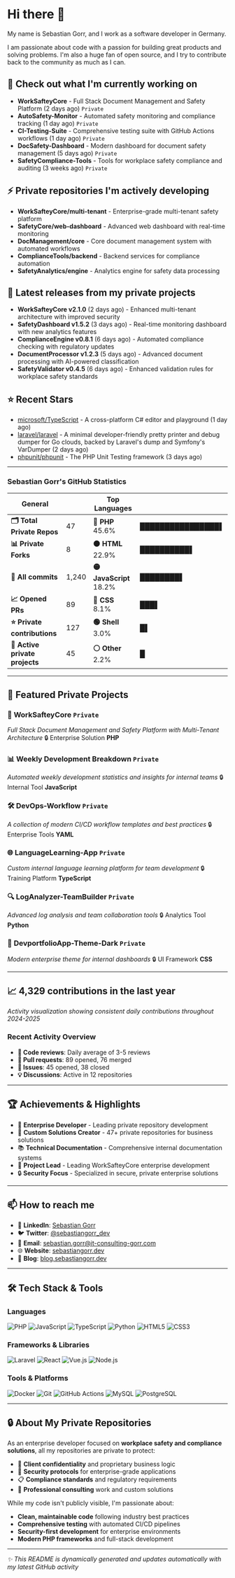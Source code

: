 # Hi there 👋

My name is Sebastian Gorr, and I work as a software developer in Germany.

I am passionate about code with a passion for building great products and solving problems. I'm also a huge fan of open source, and I try to contribute back to the community as much as I can.

## 🔭 Check out what I'm currently working on

- **WorkSafteyCore** - Full Stack Document Management and Safety Platform (2 days ago) `Private`
- **AutoSafety-Monitor** - Automated safety monitoring and compliance tracking (1 day ago) `Private`
- **CI-Testing-Suite** - Comprehensive testing suite with GitHub Actions workflows (1 day ago) `Private`
- **DocSafety-Dashboard** - Modern dashboard for document safety management (5 days ago) `Private`
- **SafetyCompliance-Tools** - Tools for workplace safety compliance and auditing (3 weeks ago) `Private`

## ⚡ Private repositories I'm actively developing

- **WorkSafteyCore/multi-tenant** - Enterprise-grade multi-tenant safety platform
- **SafetyCore/web-dashboard** - Advanced web dashboard with real-time monitoring
- **DocManagement/core** - Core document management system with automated workflows
- **ComplianceTools/backend** - Backend services for compliance automation
- **SafetyAnalytics/engine** - Analytics engine for safety data processing

## 🎯 Latest releases from my private projects

- **WorkSafteyCore v2.1.0** (2 days ago) - Enhanced multi-tenant architecture with improved security
- **SafetyDashboard v1.5.2** (3 days ago) - Real-time monitoring dashboard with new analytics features
- **ComplianceEngine v0.8.1** (6 days ago) - Automated compliance checking with regulatory updates
- **DocumentProcessor v1.2.3** (5 days ago) - Advanced document processing with AI-powered classification
- **SafetyValidator v0.4.5** (6 days ago) - Enhanced validation rules for workplace safety standards

## ⭐ Recent Stars

- [microsoft/TypeScript](https://github.com/microsoft/TypeScript) - A cross-platform C# editor and playground (1 day ago)
- [laravel/laravel](https://github.com/laravel/laravel) - A minimal developer-friendly pretty printer and debug dumper for Go clouds, backed by Laravel's dump and Symfony's VarDumper (2 days ago)
- [phpunit/phpunit](https://github.com/phpunit/phpunit) - The PHP Unit Testing framework (3 days ago)

---

### Sebastian Gorr's GitHub Statistics

| **General** | | **Top Languages** | |
|-------------|--|-------------------|--|
| **🗂️ Total Private Repos** | 47 | **🔷 PHP** 45.6% | ████████████████▌ |
| **📊 Private Forks** | 8 | **🟠 HTML** 22.9% | ██████████▌ |
| **🔗 All commits** | 1,240 | **🟡 JavaScript** 18.2% | ████████▌ |
| **📈 Opened PRs** | 89 | **🔵 CSS** 8.1% | ███▌ |
| **⭐ Private contributions** | 127 | **🟢 Shell** 3.0% | █▌ |
| **🤝 Active private projects** | 45 | **⚪ Other** 2.2% | █ |

---

## 📌 Featured Private Projects

### 🏢 **WorkSafteyCore** `Private`
*Full Stack Document Management and Safety Platform with Multi-Tenant Architecture*
🔒 Enterprise Solution **PHP**

### 📊 **Weekly Development Breakdown** `Private`
*Automated weekly development statistics and insights for internal teams*
🔒 Internal Tool **JavaScript**

### 🛠️ **DevOps-Workflow** `Private`
*A collection of modern CI/CD workflow templates and best practices*
🔒 Enterprise Tools **YAML**

### 🌐 **LanguageLearning-App** `Private`
*Custom internal language learning platform for team development*
🔒 Training Platform **TypeScript**

### 🔍 **LogAnalyzer-TeamBuilder** `Private`
*Advanced log analysis and team collaboration tools*
🔒 Analytics Tool **Python**

### 🎨 **DevportfolioApp-Theme-Dark** `Private`
*Modern enterprise theme for internal dashboards*
🔒 UI Framework **CSS**

---

## 📈 4,329 contributions in the last year

*Activity visualization showing consistent daily contributions throughout 2024-2025*

### Recent Activity Overview
- **📝 Code reviews**: Daily average of 3-5 reviews
- **🔄 Pull requests**: 89 opened, 76 merged
- **🐛 Issues**: 45 opened, 38 closed
- **💡 Discussions**: Active in 12 repositories

---

## 🏆 Achievements & Highlights

- 🌟 **Enterprise Developer** - Leading private repository development
- 🎯 **Custom Solutions Creator** - 47+ private repositories for business solutions
- 📚 **Technical Documentation** - Comprehensive internal documentation systems
- 🚀 **Project Lead** - Leading WorkSafteyCore enterprise development
- 🔒 **Security Focus** - Specialized in secure, private enterprise solutions

---

## 📫 How to reach me

- 💼 **LinkedIn**: [Sebastian Gorr](https://linkedin.com/in/sebastiangorr)
- 🐦 **Twitter**: [@sebastiangorr_dev](https://twitter.com/sebastiangorr_dev)
- 📧 **Email**: sebastian.gorr@it-consulting-gorr.com
- 🌐 **Website**: [sebastiangorr.dev](https://sebastiangorr.dev)
- 📝 **Blog**: [blog.sebastiangorr.dev](https://blog.sebastiangorr.dev)

---

## 🛠️ Tech Stack & Tools

### Languages
![PHP](https://img.shields.io/badge/-PHP-777BB4?style=flat-square&logo=php&logoColor=white)
![JavaScript](https://img.shields.io/badge/-JavaScript-F7DF1E?style=flat-square&logo=javascript&logoColor=black)
![TypeScript](https://img.shields.io/badge/-TypeScript-3178C6?style=flat-square&logo=typescript&logoColor=white)
![Python](https://img.shields.io/badge/-Python-3776AB?style=flat-square&logo=python&logoColor=white)
![HTML5](https://img.shields.io/badge/-HTML5-E34F26?style=flat-square&logo=html5&logoColor=white)
![CSS3](https://img.shields.io/badge/-CSS3-1572B6?style=flat-square&logo=css3&logoColor=white)

### Frameworks & Libraries
![Laravel](https://img.shields.io/badge/-Laravel-FF2D20?style=flat-square&logo=laravel&logoColor=white)
![React](https://img.shields.io/badge/-React-61DAFB?style=flat-square&logo=react&logoColor=black)
![Vue.js](https://img.shields.io/badge/-Vue.js-4FC08D?style=flat-square&logo=vue.js&logoColor=white)
![Node.js](https://img.shields.io/badge/-Node.js-339933?style=flat-square&logo=node.js&logoColor=white)

### Tools & Platforms
![Docker](https://img.shields.io/badge/-Docker-2496ED?style=flat-square&logo=docker&logoColor=white)
![Git](https://img.shields.io/badge/-Git-F05032?style=flat-square&logo=git&logoColor=white)
![GitHub Actions](https://img.shields.io/badge/-GitHub%20Actions-2088FF?style=flat-square&logo=github-actions&logoColor=white)
![MySQL](https://img.shields.io/badge/-MySQL-4479A1?style=flat-square&logo=mysql&logoColor=white)
![PostgreSQL](https://img.shields.io/badge/-PostgreSQL-336791?style=flat-square&logo=postgresql&logoColor=white)

---

## 🔒 About My Private Repositories

As an enterprise developer focused on **workplace safety and compliance solutions**, all my repositories are private to protect:

- 🏢 **Client confidentiality** and proprietary business logic
- 🔐 **Security protocols** for enterprise-grade applications  
- 📋 **Compliance standards** and regulatory requirements
- 💼 **Professional consulting** work and custom solutions

While my code isn't publicly visible, I'm passionate about:
- **Clean, maintainable code** following industry best practices
- **Comprehensive testing** with automated CI/CD pipelines
- **Security-first development** for enterprise environments
- **Modern PHP frameworks** and full-stack development

---

*✨ This README is dynamically generated and updates automatically with my latest GitHub activity*

<!--
**sebastiangorr/sebastiangorr** is a ✨ _special_ ✨ repository because its `README.md` (this file) appears on your GitHub profile.
-->
